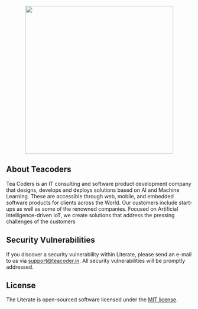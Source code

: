 <p align="center"><a href="https://teacoders.in" target="_blank"><img src="https://teacoders.in/images/basic_logo.png" width="400"></a></p>

## About Teacoders

Tea Coders is an IT consulting and software product development company that designs, develops and deploys solutions based on AI and Machine Learning. These are accessible through web, mobile, and embedded software products for clients across the World. Our customers include start-ups as well as some of the renowned companies. Focused on Artificial Intelligence-driven IoT, we create solutions that address the pressing challenges of the customers

## Security Vulnerabilities

If you discover a security vulnerability within Literate, please send an e-mail to us via [support@teacoder.in](mailto:support@teacoder.in). All security vulnerabilities will be promptly addressed.

## License

The Literate is open-sourced software licensed under the [MIT license](https://opensource.org/licenses/MIT).
